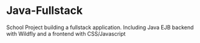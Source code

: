 # Java-Fullstack

School Project building a fullstack application. Including Java EJB backend with Wildfly and a frontend with CSS/Javascript
